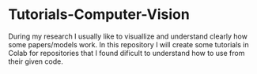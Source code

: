 # Tutorials-Computer-Vision
During my research I usually like to visuallize and understand clearly how some papers/models work. In this repository I will create some tutorials in Colab for repositories that I found dificult to understand how to use from their given code.
